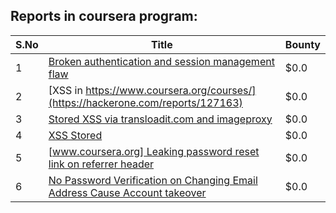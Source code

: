 ## Reports in coursera program:
| S.No | Title | Bounty |
| ---- | ----- | ------ |
| 1 | [Broken authentication and session management flaw ](https://hackerone.com/reports/152080) | $0.0 |
| 2 | [XSS in https://www.coursera.org/courses/](https://hackerone.com/reports/127163) | $0.0 |
| 3 | [Stored XSS via transloadit.com and imageproxy](https://hackerone.com/reports/216822) | $0.0 |
| 4 | [XSS Stored](https://hackerone.com/reports/205626) | $0.0 |
| 5 | [[www.coursera.org] Leaking password reset link on referrer header](https://hackerone.com/reports/303322) | $0.0 |
| 6 | [No Password Verification on  Changing Email Address Cause Account takeover   ](https://hackerone.com/reports/292673) | $0.0 |